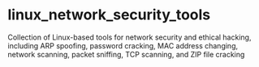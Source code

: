 # linux_network_security_tools
Collection of Linux-based tools for network security and ethical hacking, including ARP spoofing, password cracking, MAC address changing, network scanning, packet sniffing, TCP scanning, and ZIP file cracking
